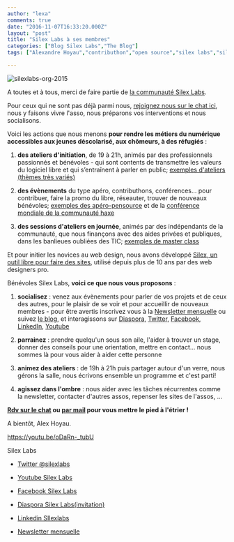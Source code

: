 ```yaml
---
author: "lexa"
comments: true
date: "2016-11-07T16:33:20.000Z"
layout: "post"
title: "Silex Labs à ses membres"
categories: ["Blog Silex Labs","The Blog"]
tags: ["Alexandre Hoyau","contributhon","open source","silex labs","silexlabs","web","webdev"]

---
```

![silexlabs-org-2015](https://www.silexlabs.org/wp-content/uploads/2016/11/silexlabs.org_.2015.png)

A toutes et à tous, merci de faire partie de [la communauté Silex Labs](https://www.silexlabs.org/silexlabs/#a-propos).

Pour ceux qui ne sont pas déjà parmi nous, [rejoignez nous sur le chat ici](https://framateam.org/signup_user_complete/?id=x1ay4zdjdffh5j67xzkfsofpyw), nous y faisons vivre l'asso, nous préparons vos interventions et nous socialisons.




Voici les actions que nous menons **pour rendre les métiers du numérique accessibles aux jeunes déscolarisé, aux chômeurs, à des réfugiés** :













1. **des ateliers d'initiation**, de 19 à 21h, animés par des professionnels passionnés et bénévoles - qui sont contents de transmettre les valeurs du logiciel libre et qui s’entraînent à parler en public; [exemples d'ateliers (thèmes très variés)](https://www.silexlabs.org/tag/le-tour-du-web/)


2. **des évènements** du type apéro, contributhons, conférences... pour contribuer, faire la promo du libre, réseauter, trouver de nouveaux bénévoles; [exemples des apéro-pensource](https://www.silexlabs.org/events/categorie/aperopen-source/liste/?tribe_event_display=past) et de la [conférence mondiale de la communauté haxe](https://www.silexlabs.org/tag/wwx/)


3. **des sessions d'ateliers en journée**, animés par des indépendants de la communauté, que nous finançons avec des aides privées et publiques, dans les banlieues oubliées des TIC; [exemples de master class](https://www.silexlabs.org/tag/master-class-silex/)








Et pour initier les novices au web design, nous avons développé [Silex, un outil libre pour faire des sites](http://www.silex.me/), utilisé depuis plus de 10 ans par des web designers pro.




Bénévoles Silex Labs, **voici ce que nous vous proposons** :




1. **socialisez** : venez aux évènements pour parler de vos projets et de ceux des autres, pour le plaisir de se voir et pour accueillir de nouveaux membres - pour être avertis inscrivez vous à la [Newsletter mensuelle](http://eepurl.com/F48q5) ou suivez [le blog](https://www.silexlabs.org/), et interagissons sur [Diaspora](https://framasphere.org/people/f37438103a9b013250aa2a0000053625), [Twitter](https://twitter.com/silexlabs), [Facebook](https://www.facebook.com/silexlabs), [LinkedIn](https://www.linkedin.com/groups/3809957), [Youtube](https://www.youtube.com/user/Silexlabs)


2. **parrainez** : prendre quelqu'un sous son aile, l'aider à trouver un stage, donner des conseils pour une orientation, mettre en contact... nous sommes là pour vous aider à aider cette personne


3. **animez des ateliers** : de 19h à 21h puis partager autour d'un verre, nous gérons la salle, nous écrivons ensemble un programme et c'est parti!


4. **agissez dans l'ombre** : nous aider avec les tâches récurrentes comme la newsletter, contacter d'autres assos, repenser les sites de l'assos, ...


**[Rdv sur le chat](https://framateam.org/signup_user_complete/?id=x1ay4zdjdffh5j67xzkfsofpyw) ou [par mail](mailto:contact@silexlabs.org) pour vous mettre le pied à l'étrier !**

A bientôt,
Alex Hoyau.

https://youtu.be/oDaRn-_tubU




Silex Labs 




* [Twitter @silexlabs](https://twitter.com/silexlabs)


* [Youtube Silex Labs](https://www.youtube.com/user/Silexlabs)


* [Facebook Silex Labs](https://www.facebook.com/silexlabs)


* [Diaspora Silex Labs](https://framasphere.org/people/f37438103a9b013250aa2a0000053625)[(invitation)](https://framasphere.org/i/a4ae30fa20b1)


* [Linkedin SIlexlabs](https://www.linkedin.com/company/silex-labs)


* [Newsletter mensuelle](http://eepurl.com/F48q5)












